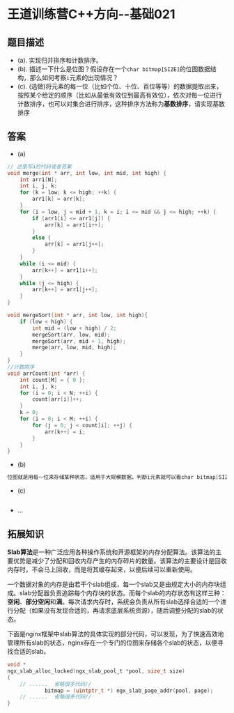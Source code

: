 # 王道训练营C++方向--基础021

## 题目描述

- (a). 实现归并排序和计数排序。
- (b). 描述一下什么是位图？假设存在一个`char bitmap[SIZE]`的位图数据结构，那么如何考察`i`元素的出现情况？
- (c). (选做)将元素的每一位（比如个位、十位、百位等等）的数据提取出来，按照某个给定的顺序（比如从最低有效位到最高有效位），依次对每一位进行计数排序，也可以对集合进行排序，这种排序方法称为**基数排序**，请实现基数排序

## 答案

- (a)

```c
// 这里写a的代码或者答案
void merge(int * arr, int low, int mid, int high) {
	int arr1[N];
	int i, j, k;
	for (k = low; k <= high; ++k) {
		arr1[k] = arr[k];
	}
	for (i = low, j = mid + 1, k = i; i <= mid && j <= high; ++k) {
		if (arr1[i] <= arr1[j]) {
			arr[k] = arr1[i++];
		}
		else {
			arr[k] = arr1[j++];
		}
	}
	while (i <= mid) {
		arr[k++] = arr1[i++];
	}
	while (j <= high) {
		arr[k++] = arr1[j++];
	}
}

void mergeSort(int * arr, int low, int high){
	if (low < high) {
		int mid = (low + high) / 2;
		mergeSort(arr, low, mid);
		mergeSort(arr, mid + 1, high);
		merge(arr, low, mid, high);
	}
}
//计数排序
void arrCount(int *arr) {
	int count[M] = { 0 };
	int i, j, k;
	for (i = 0; i < N; ++i) {
		count[arr[i]]++;
	}
	k = 0;
	for (i = 0; i < M; ++i) {
		for (j = 0; j < count[i]; ++j) {
			arr[k++] = i;
		}
	}
}
```

- (b)

```c
位图就是用每一位来存储某种状态，适用于大规模数据，判断i元素就可以看char bitmap[SIZE]的第i位为0或者为1
```

- (c)

```c

```

- ...

## 拓展知识

**Slab算法**是一种广泛应用各种操作系统和开源框架的内存分配算法。该算法的主要优势是减少了分配和回收内存产生的内存碎片的数量。该算法的主要设计是回收内存时，不会马上回收，而是将其缓存起来，以便后续可以重新使用。

一个数据对象的内存是由若干个slab组成，每一个slab又是由规定大小的内存块组成。slab分配器负责追踪每个内存块的状态。而每个slab的内存状态有这样三种：**空闲**、**部分空闲**和**满**。每次请求内存时，系统会负责从所有slab选择合适的一个进行分配（如果没有发现合适的，再请求底层系统资源），随后调整分配的slab的状态。

下面是nginx框架中slab算法的具体实现的部分代码，可以发现，为了快速高效地管理所有slab的状态，nginx存在一个专门的位图来存储各个slab的状态，以便寻找合适的slab。

```c
void *
ngx_slab_alloc_locked(ngx_slab_pool_t *pool, size_t size)
{
	// ......  省略很多代码// 
            bitmap = (uintptr_t *) ngx_slab_page_addr(pool, page);
	// ......  省略很多代码//
}

```



